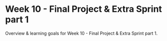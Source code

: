 # Week 10 - Final Project & Extra Sprint part 1

Overview & learning goals for Week 10 - Final Project & Extra Sprint part 1.